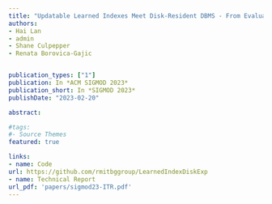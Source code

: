 ```yaml
---
title: "Updatable Learned Indexes Meet Disk-Resident DBMS - From Evaluations to Design Choices"
authors:
- Hai Lan
- admin
- Shane Culpepper
- Renata Borovica-Gajic


publication_types: ["1"]
publication: In *ACM SIGMOD 2023*
publication_short: In *SIGMOD 2023*
publishDate: "2023-02-20"

abstract: 

#tags:
#- Source Themes
featured: true

links:
- name: Code
url: https://github.com/rmitbggroup/LearnedIndexDiskExp
- name: Technical Report 
url_pdf: 'papers/sigmod23-ITR.pdf'
---
```

